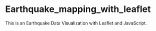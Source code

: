 # Earthquake_mapping_with_leaflet
This is an Earthquake Data Visualization with Leaflet and JavaScript.
